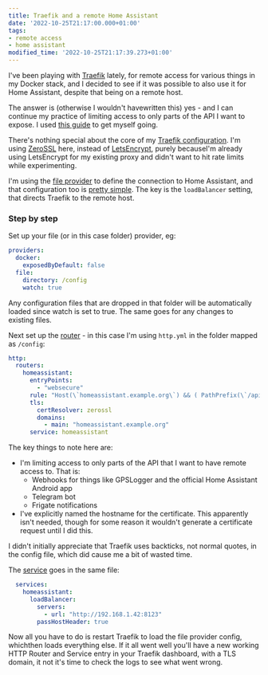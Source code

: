```yaml
---
title: Traefik and a remote Home Assistant
date: '2022-10-25T21:17:00.000+01:00'
tags:
- remote access
- home assistant
modified_time: '2022-10-25T21:17:39.273+01:00'
---
```


I've been playing with [Traefik](https://traefik.io/) lately, for remote access for various things in my Docker stack, and I decided to see if it was possible to also use it for Home Assistant, despite that being on a remote host.

The answer is (otherwise I wouldn't havewritten this) yes - and I can continue my practice of limiting access to only parts of the API I want to expose. I used [this guide](https://medium.com/@containeroo/traefik-2-0-route-external-services-through-traefik-7bf2d56b1057) to get myself going.

There's nothing special about the core of my [Traefik configuration](https://gist.github.com/DubhAd/5fffb74c683dd0d96f71d41928ca502a). I'm using [ZeroSSL](https://zerossl.com/) here, instead of [LetsEncrypt](https://letsencrypt.org/), purely becauseI'm already using LetsEncrypt for my existing proxy and didn't want to hit rate limits while experimenting.

I'm using the [file provider](https://doc.traefik.io/traefik/providers/file/) to define the connection to Home Assistant, and that configuration too is [pretty simple](https://gist.github.com/DubhAd/d6d95418ef3b57e282bd556007461fba). The key is the `loadBalancer` setting, that directs Traefik to the remote host.

### Step by step

Set up your file (or in this case folder) provider, eg:

```yaml
providers:  
  docker:  
    exposedByDefault: false  
  file:  
    directory: /config  
    watch: true
```

Any configuration files that are dropped in that folder will be automatically loaded since watch is set to true. The same goes for any changes to existing files.

Next set up the [router](https://doc.traefik.io/traefik/routing/routers/) - in this case I'm using `http.yml` in the folder mapped as `/config`:

```yaml
http:  
  routers:  
    homeassistant:  
      entryPoints:  
        - "websecure"  
      rule: "Host(\`homeassistant.example.org\`) && ( PathPrefix(\`/api/webhook\`) || PathPrefix(\`/api/telegram\_webhooks\`) || PathPrefix(\`/api/frigate/notifications\`) )"  
      tls:  
        certResolver: zerossl  
        domains:  
          - main: "homeassistant.example.org"  
      service: homeassistant
```

The key things to note here are:

* I'm limiting access to only parts of the API that I want to have remote access to. That is:
  * Webhooks for things like GPSLogger and the official Home Assistant Android app
  * Telegram bot
  * Frigate notifications 
* I've explicitly named the hostname for the certificate. This apparently isn't needed, though for some reason it wouldn't generate a certificate request until I did this.

I didn't initially appreciate that Traefik uses backticks, not normal quotes, in the config file, which did cause me a bit of wasted time.

The [service](https://doc.traefik.io/traefik/routing/services/) goes in the same file:

```yaml
  services:  
    homeassistant:  
      loadBalancer:  
        servers:  
          - url: "http://192.168.1.42:8123"  
        passHostHeader: true
```

Now all you have to do is restart Traefik to load the file provider config, whichthen loads everything else. If it all went well you'll have a new working HTTP Router and Service entry in your Traefik dashboard, with a TLS domain, it not it's time to check the logs to see what went wrong.
